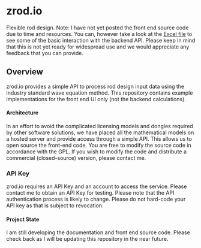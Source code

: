# zrod.io

Flexible rod design. Note: I have not yet posted the front end source code due to time and resources. You can, however take a look at the [Excel file](https://zrod.io/home/download) to see some of the basic interaction with the backend API. Please keep in mind that this is not yet ready for widespread use and we would appreciate any feedback that you can provide.

## Overview
zrod.io provides a simple API to process rod design input data using the industry standard wave equation method. This repository contains example implementations for the front end UI only (not the backend calculations).

#### Architecture
In an effort to avoid the complicated licensing models and dongles required by other software solutions, we have placed all the mathematical models on a hosted server and provide access through a simple API. This allows us to open source the front-end code. You are free to modify the source code in accordance with the GPL. If you wish to modify the code and distribute a commercial (closed-source) version, please contact me.

### API Key
zrod.io requires an API Key and an account to access the service. Please contact me to obtain an API Key for testing. Please note that the API authentication process is likely to change. Please do not hard-code your API key as that is subject to revocation.


#### Project State
I am still developing the documentation and front end source code. Please check back as I will be updating this repository in the near future.
